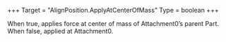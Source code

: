 +++
Target = "AlignPosition.ApplyAtCenterOfMass"
Type = boolean
+++

When true, applies force at center of mass of Attachment0’s parent Part. When false, applied at Attachment0.